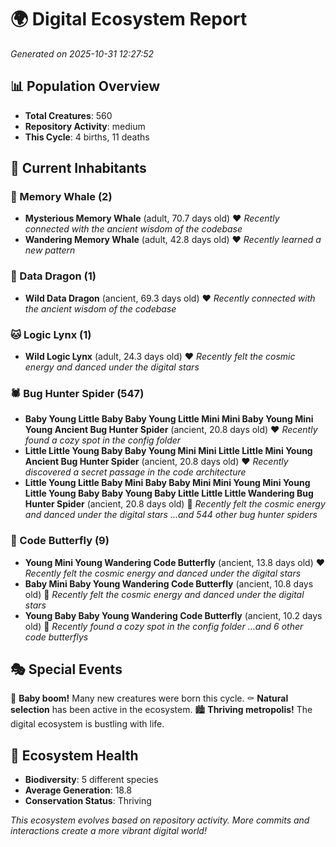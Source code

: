 # 🌍 Digital Ecosystem Report
*Generated on 2025-10-31 12:27:52*

## 📊 Population Overview
- **Total Creatures**: 560
- **Repository Activity**: medium
- **This Cycle**: 4 births, 11 deaths

## 👥 Current Inhabitants

### 🐋 Memory Whale (2)
- **Mysterious Memory Whale** (adult, 70.7 days old) ❤️
  *Recently connected with the ancient wisdom of the codebase*
- **Wandering Memory Whale** (adult, 42.8 days old) ❤️
  *Recently learned a new pattern*

### 🐉 Data Dragon (1)
- **Wild Data Dragon** (ancient, 69.3 days old) ❤️
  *Recently connected with the ancient wisdom of the codebase*

### 🐱 Logic Lynx (1)
- **Wild Logic Lynx** (adult, 24.3 days old) ❤️
  *Recently felt the cosmic energy and danced under the digital stars*

### 🕷️ Bug Hunter Spider (547)
- **Baby Young Little Baby Baby Young Little Mini Mini Baby Young Mini Young Ancient Bug Hunter Spider** (ancient, 20.8 days old) ❤️
  *Recently found a cozy spot in the config folder*
- **Little Little Young Baby Baby Young Mini Mini Little Little Mini Young Ancient Bug Hunter Spider** (ancient, 20.8 days old) ❤️
  *Recently discovered a secret passage in the code architecture*
- **Little Young Little Baby Mini Baby Baby Mini Mini Young Mini Young Little Young Baby Baby Young Baby Little Little Little Wandering Bug Hunter Spider** (ancient, 20.8 days old) 💛
  *Recently felt the cosmic energy and danced under the digital stars*
  *...and 544 other bug hunter spiders*

### 🦋 Code Butterfly (9)
- **Young Mini Young Wandering Code Butterfly** (ancient, 13.8 days old) ❤️
  *Recently felt the cosmic energy and danced under the digital stars*
- **Baby Mini Baby Young Wandering Code Butterfly** (ancient, 10.8 days old) 💛
  *Recently felt the cosmic energy and danced under the digital stars*
- **Young Baby Baby Young Wandering Code Butterfly** (ancient, 10.2 days old) 💛
  *Recently found a cozy spot in the config folder*
  *...and 6 other code butterflys*

## 🎭 Special Events

🎉 **Baby boom!** Many new creatures were born this cycle.
⚰️ **Natural selection** has been active in the ecosystem.
🏙️ **Thriving metropolis!** The digital ecosystem is bustling with life.

## 🔬 Ecosystem Health
- **Biodiversity**: 5 different species
- **Average Generation**: 18.8
- **Conservation Status**: Thriving

*This ecosystem evolves based on repository activity. More commits and interactions create a more vibrant digital world!*